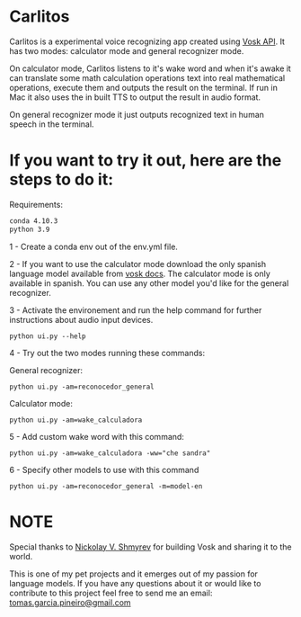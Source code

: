 # Carlitos 
Carlitos is a experimental voice recognizing app created using [Vosk API](https://github.com/alphacep/vosk-api). It has two modes: calculator mode and general recognizer mode. 

On calculator mode, Carlitos listens to it's wake word and when it's awake it can translate some math calculation operations text into real mathematical operations, execute them and outputs the result on the terminal. If run in Mac it also uses the in built TTS to output the result in audio format. 

On general recognizer mode it just outputs recognized text in human speech in the terminal.

# If you want to try it out, here are the steps to do it:
Requirements:
```sh
conda 4.10.3
python 3.9
```

1 - Create a conda env out of the env.yml file.

2 - If you want to use the calculator mode download the only spanish language model available from [vosk docs](https://alphacephei.com/vosk/models). The calculator mode is only available in spanish. You can use any other model you'd like for the general recognizer.

3 - Activate the environement and run the help command for further instructions about audio input devices.

    python ui.py --help 

4 - Try out the two modes running these commands:

General recognizer: 

    python ui.py -am=reconocedor_general

Calculator mode: 

    python ui.py -am=wake_calculadora

5 - Add custom wake word with this command:

    python ui.py -am=wake_calculadora -ww="che sandra"

6 - Specify other models to use with this command

    python ui.py -am=reconocedor_general -m=model-en

# NOTE
Special thanks to [Nickolay V. Shmyrev](https://github.com/nshmyrev) for building Vosk and sharing it to the world. 

This is one of my pet projects and it emerges out of my passion for language models. If you have any questions about it or would like to contribute to this project feel free to send me an email: tomas.garcia.pineiro@gmail.com
